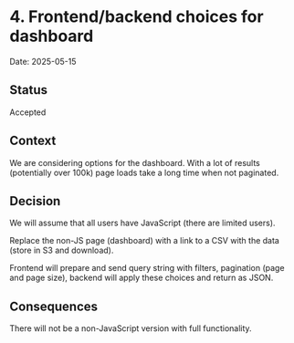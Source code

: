 # 4. Frontend/backend choices for dashboard

Date: 2025-05-15

## Status

Accepted

## Context

We are considering options for the dashboard. With a lot of results (potentially over 100k) page loads take a long time when not paginated.

## Decision

We will assume that all users have JavaScript (there are limited users).

Replace the non-JS page (dashboard) with a link to a CSV with the data (store in S3 and download).

Frontend will prepare and send query string with filters, pagination (page and page size), backend will apply these choices and return as JSON. 


## Consequences

There will not be a non-JavaScript version with full functionality.
